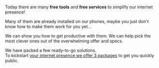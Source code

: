 Today there are many **free tools** and **free services** to simplify our internet presence!

Many of them are already installed on our phones, maybe you just don't know how to make them work for you yet...  

We can show you how to get productive with them. We can help pick the most clever ones out of the overwhelming offer and specs.

We have packed a few ready-to-go solutions.   
To kickstart [your internet presence we offer 3 packages](/offer/) to get you quickly public.
